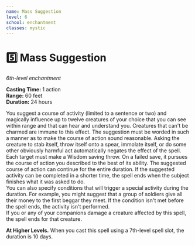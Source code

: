 ```yaml
---
name: Mass Suggestion
level: 6
school: enchantment
classes: mystic
---
```


# :five: Mass Suggestion

_6th-level enchantment_ 

**Casting Time:** 1 action    
**Range:** 60 feet    
**Duration:** 24 hours 

You suggest a course of activity (limited to a sentence or two) and magically influence up to twelve creatures of your choice that you can see within range and that can hear and understand you. Creatures that can't be charmed are immune to this effect. The suggestion must be worded in such a manner as to make the course of action sound reasonable. Asking the creature to stab itself, throw itself onto a spear, immolate itself, or do some other obviously harmful act automatically negates the effect of the spell.    
Each target must make a Wisdom saving throw. On a failed save, it pursues the course of action you described to the best of its ability. The suggested course of action can continue for the entire duration. If the suggested activity can be completed in a shorter time, the spell ends when the subject finishes what it was asked to do.    
You can also specify conditions that will trigger a special activity during the duration. For example, you might suggest that a group of soldiers give all their money to the first beggar they meet. If the condition isn't met before the spell ends, the activity isn't performed.    
If you or any of your companions damage a creature affected by this spell, the spell ends for that creature. 

**At Higher Levels.** When you cast this spell using a 7th-level spell slot, the duration is 10 days.